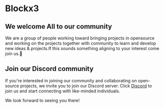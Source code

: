 # Blockx3

## We welcome All to our community
We are a group of people working toward bringing projects in opensource and working on the projects together with community to learn and develop new ideas & projects.If this sounds something aligning to your interest come join us.💫

## Join our Discord community
If you're interested in joining our community and collaborating on open-source projects, we invite you to join our Discord server. Click [Discord](https://discord.gg/your-invite-link) to join us and start connecting with like-minded individuals.

We look forward to seeing you there!

